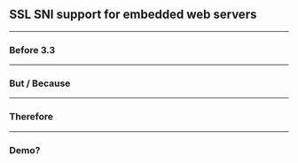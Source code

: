 ## SSL SNI support for embedded web servers

---

### Before 3.3

---

### But / Because

---

### Therefore

---

### Demo?